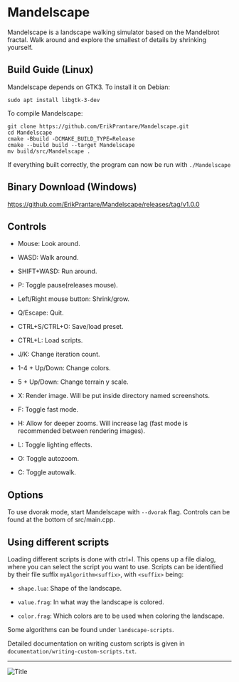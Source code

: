 # Mandelscape
Mandelscape is a landscape walking simulator based on the Mandelbrot fractal.
Walk around and explore the smallest of details by shrinking yourself.

## Build Guide (Linux)
Mandelscape depends on GTK3. To install it on Debian:
```
sudo apt install libgtk-3-dev
```

To compile Mandelscape:
```
git clone https://github.com/ErikPrantare/Mandelscape.git
cd Mandelscape
cmake -Bbuild -DCMAKE_BUILD_TYPE=Release
cmake --build build --target Mandelscape
mv build/src/Mandelscape .
```
If everything built correctly, the program can now be run with `./Mandelscape`

## Binary Download (Windows)
https://github.com/ErikPrantare/Mandelscape/releases/tag/v1.0.0

## Controls
- Mouse: Look around.

- WASD: Walk around.

- SHIFT+WASD: Run around.

- P: Toggle pause(releases mouse).

- Left/Right mouse button: Shrink/grow.

- Q/Escape: Quit.

- CTRL+S/CTRL+O: Save/load preset.

- CTRL+L: Load scripts.

- J/K: Change iteration count.

- 1-4 + Up/Down: Change colors.

- 5 + Up/Down: Change terrain y scale.

- X: Render image. Will be put inside directory named screenshots.

- F: Toggle fast mode.

- H: Allow for deeper zooms. Will increase lag 
        (fast mode is recommended between rendering images).

- L: Toggle lighting effects.

- O: Toggle autozoom.

- C: Toggle autowalk.

## Options
To use dvorak mode, start Mandelscape with `--dvorak` flag.
Controls can be found at the bottom of src/main.cpp.

## Using different scripts
Loading different scripts is done with ctrl+l.
This opens up a file dialog, where you can select the script you want
to use.
Scripts can be identified by their file suffix `myAlgorithm<suffix>`,
with `<suffix>` being:

- `shape.lua`: Shape of the landscape.

- `value.frag`: In what way the landscape is colored.

- `color.frag`: Which colors are to be used when coloring the landscape.

Some algorithms can be found under `landscape-scripts`.

Detailed documentation on writing custom scripts is given in
`documentation/writing-custom-scripts.txt`.

---

![](preview.jpg?raw=true "Title")
